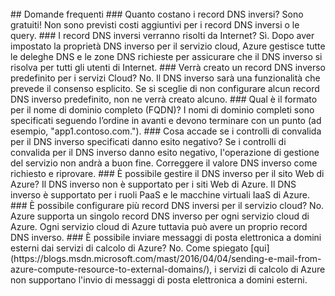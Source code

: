 <BR>
## Domande frequenti 
### Quanto costano i record DNS inversi?
Sono gratuiti! Non sono previsti costi aggiuntivi per i record DNS inversi o le query.
### I record DNS inversi verranno risolti da Internet?
Sì. Dopo aver impostato la proprietà DNS inverso per il servizio cloud, Azure gestisce tutte le deleghe DNS e le zone DNS richieste per assicurare che il DNS inverso si risolva per tutti gli utenti di Internet.
### Verrà creato un record DNS inverso predefinito per i servizi Cloud?
No. Il DNS inverso sarà una funzionalità che prevede il consenso esplicito. Se si sceglie di non configurare alcun record DNS inverso predefinito, non ne verrà creato alcuno.
### Qual è il formato per il nome di dominio completo (FQDN)?
I nomi di dominio completi sono specificati seguendo l’ordine in avanti e devono terminare con un punto (ad esempio, "app1.contoso.com.").
### Cosa accade se i controlli di convalida per il DNS inverso specificati danno esito negativo?
Se i controlli di convalida per il DNS inverso danno esito negativo, l'operazione di gestione del servizio non andrà a buon fine. Correggere il valore DNS inverso come richiesto e riprovare.
### È possibile gestire il DNS inverso per il sito Web di Azure?
Il DNS inverso non è supportato per i siti Web di Azure. Il DNS inverso è supportato per i ruoli PaaS e le macchine virtuali IaaS di Azure.
### È possibile configurare più record DNS inversi per il servizio cloud?
No. Azure supporta un singolo record DNS inverso per ogni servizio cloud di Azure. Ogni servizio cloud di Azure tuttavia può avere un proprio record DNS inverso.
### È possibile inviare messaggi di posta elettronica a domini esterni dai servizi di calcolo di Azure?
No. Come spiegato [qui](https://blogs.msdn.microsoft.com/mast/2016/04/04/sending-e-mail-from-azure-compute-resource-to-external-domains/), i servizi di calcolo di Azure non supportano l'invio di messaggi di posta elettronica a domini esterni.

<!---HONumber=AcomDC_0907_2016-->